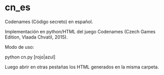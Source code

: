 # cn_es
Codenames (Código secreto) en español.

Implementación en python/HTML del juego Codenames (Czech Games Edition, Vlaada Chvatil, 2015).

Modo de uso:

python cn.py [rojo|azul]

Luego abrir en otras pestañas los HTML generados en la misma carpeta.
